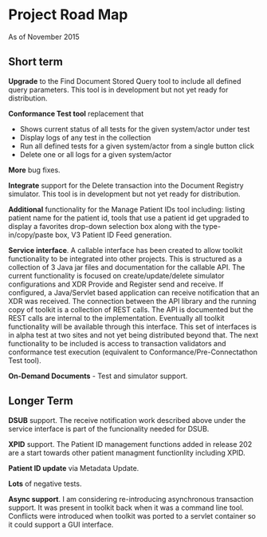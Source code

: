 # Project Road Map #

As of November 2015

## Short term ##

**Upgrade** to the Find Document Stored Query tool to include all defined query parameters.  This tool is in development
but not yet ready for distribution.

**Conformance Test tool** replacement that

* Shows current status of all tests for the given system/actor under test
* Display logs of any test in the collection
* Run all defined tests for a given system/actor from a single button click
* Delete one or all logs for a given system/actor

**More** bug fixes.

**Integrate** support for the Delete transaction into the Document Registry simulator. This tool is in
development but not yet ready for distribution.

**Additional** functionality for the Manage Patient IDs tool including: listing patient name for the patient id, tools
that use a patient id get upgraded to display a favorites drop-down selection box along with the type-in/copy/paste box,
V3 Patient ID Feed generation.

**Service interface**. A callable interface has been created to allow toolkit functionality to be integrated into other projects.
This is structured as a collection of 3 Java jar files and documentation for the callable API.  The current functionality
is focused on create/update/delete simulator configurations and XDR Provide and Register send and receive. If configured,
a Java/Servlet based application can receive notification that an XDR was received. The connection between the API
library and the running copy of toolkit is a collection of REST calls.  The API is documented but the REST calls
are internal to the implementation. Eventually all toolkit functionality will be available through this interface.
This set of interfaces is in alpha test at two sites and not yet being distributed beyond that. The next functionality
to be included is access to transaction validators and conformance test execution (equivalent to
Conformance/Pre-Connectathon Test tool).

**On-Demand Documents** - Test and simulator support.

## Longer Term ##

**DSUB** support. The receive notification work described above under the service interface is part of the
funcionality needed for DSUB.

**XPID** support.  The Patient ID management functions added in release 202 are a start towards other patient managment
functionlity including XPID.

**Patient ID update** via Metadata Update.

**Lots** of negative tests.

**Async support**.  I am considering re-introducing asynchronous transaction support.  It was present in toolkit back
when it was a command line tool.  Conflicts were introduced when toolkit was ported to a servlet container so it could
support a GUI interface.
